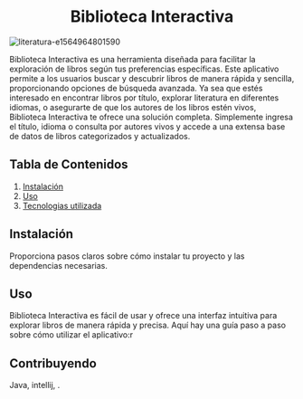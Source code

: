 <h1 align="center"> Biblioteca Interactiva </h1>



![literatura-e1564964801590](https://github.com/YeisonR4/Literatura/assets/157259415/b63530f9-89c4-44b1-9b7e-a8b0e355d7e6)


 <p>Biblioteca Interactiva es una herramienta diseñada para facilitar la exploración de libros según tus preferencias específicas. Este aplicativo permite a los usuarios buscar y descubrir libros de manera rápida y sencilla, proporcionando opciones de búsqueda avanzada. Ya sea que estés interesado en encontrar libros por título, explorar literatura en diferentes idiomas, o asegurarte de que los autores de los libros estén vivos, Biblioteca Interactiva te ofrece una solución completa. Simplemente ingresa el título, idioma o consulta por autores vivos y accede a una extensa base de datos de libros categorizados y actualizados.</p>

  <h2>Tabla de Contenidos</h2>
  <ol>
    <li><a href="#instalación">Instalación</a></li>
    <li><a href="#uso">Uso</a></li>
    <li><a href="#Tecnologias utilizadas">Tecnologias utilizada</a></li>
  </ol>

  <h2 id="instalación">Instalación</h2>
  <p>Proporciona pasos claros sobre cómo instalar tu proyecto y las dependencias necesarias.</p>

  <h2 id="uso">Uso</h2>
  <p>Biblioteca Interactiva es fácil de usar y ofrece una interfaz intuitiva para explorar libros de manera rápida y precisa. Aquí hay una guía paso a paso sobre cómo utilizar el aplicativo:r</p>

  <h2 id="Tecnologias utilizadas">Contribuyendo</h2>
  <p>Java, intellij, .</p>

